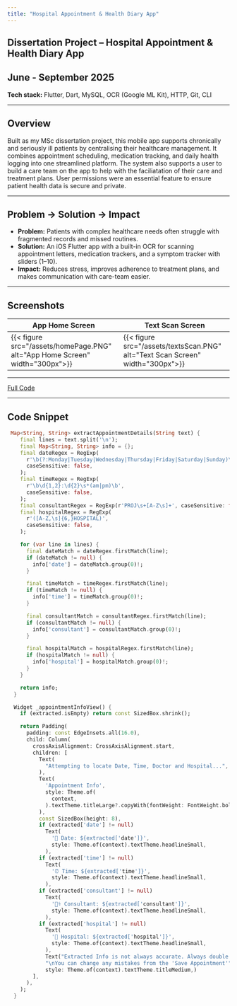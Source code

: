 ```yaml
---
title: "Hospital Appointment & Health Diary App"
---
```


## Dissertation Project – Hospital Appointment & Health Diary App  

## **June - September 2025**

**Tech stack:** Flutter, Dart, MySQL, OCR (Google ML Kit), HTTP, Git, CLI  

---

## Overview  

Built as my MSc dissertation project, this mobile app supports chronically and seriously ill patients by centralising their healthcare management. It combines appointment scheduling, medication tracking, and daily health logging into one streamlined platform. The system
also supports a user to build a care team on the app to help with the faciliatation of their care and treatment plans. User permissions
were an essential feature to ensure patient health data is secure and private.

---

## Problem → Solution → Impact  

- **Problem:** Patients with complex healthcare needs often struggle with fragmented records and missed routines.  
- **Solution:** An iOS Flutter app with a built-in OCR for scanning appointment letters, medication trackers, and a symptom tracker with sliders (1–10).  
- **Impact:** Reduces stress, improves adherence to treatment plans, and makes communication with care-team easier.  

---

## Screenshots  

| App Home Screen | Text Scan Screen |
|-----------------|------------------|
| {{< figure src="/assets/homePage.PNG" alt="App Home Screen" width="300px">}} | {{< figure src="/assets/textsScan.PNG" alt="Text Scan Screen" width="300px">}} |

---

[Full Code](https://github.com/CondimentKiosk/healthApp)

---

## Code Snippet  

```dart
 Map<String, String> extractAppointmentDetails(String text) {
    final lines = text.split('\n');
    final Map<String, String> info = {};
    final dateRegex = RegExp(
      r'\b(?:Monday|Tuesday|Wednesday|Thursday|Friday|Saturday|Sunday)\b.*\b\d{4}\b',
      caseSensitive: false,
    );
    final timeRegex = RegExp(
      r'\b\d{1,2}:\d{2}\s*(am|pm)\b',
      caseSensitive: false,
    );
    final consultantRegex = RegExp(r'PROJ\s+[A-Z\s]+', caseSensitive: false);
    final hospitalRegex = RegExp(
      r'([A-Z,\s]{6,}HOSPITAL)',
      caseSensitive: false,
    );

    for (var line in lines) {
      final dateMatch = dateRegex.firstMatch(line);
      if (dateMatch != null) {
        info['date'] = dateMatch.group(0)!;
      }

      final timeMatch = timeRegex.firstMatch(line);
      if (timeMatch != null) {
        info['time'] = timeMatch.group(0)!;
      }

      final consultantMatch = consultantRegex.firstMatch(line);
      if (consultantMatch != null) {
        info['consultant'] = consultantMatch.group(0)!;
      }

      final hospitalMatch = hospitalRegex.firstMatch(line);
      if (hospitalMatch != null) {
        info['hospital'] = hospitalMatch.group(0)!;
      }
    }

    return info;
  }

  Widget _appointmentInfoView() {
    if (extracted.isEmpty) return const SizedBox.shrink();

    return Padding(
      padding: const EdgeInsets.all(16.0),
      child: Column(
        crossAxisAlignment: CrossAxisAlignment.start,
        children: [
          Text(
            "Attempting to locate Date, Time, Doctor and Hospital...",
          ),
          Text(
            'Appointment Info',
            style: Theme.of(
              context,
            ).textTheme.titleLarge?.copyWith(fontWeight: FontWeight.bold),
          ),
          const SizedBox(height: 8),
          if (extracted['date'] != null)
            Text(
              '📅 Date: ${extracted['date']}',
              style: Theme.of(context).textTheme.headlineSmall,
            ),
          if (extracted['time'] != null)
            Text(
              '⏰ Time: ${extracted['time']}',
              style: Theme.of(context).textTheme.headlineSmall,
            ),
          if (extracted['consultant'] != null)
            Text(
              '🧑‍⚕️ Consultant: ${extracted['consultant']}',
              style: Theme.of(context).textTheme.headlineSmall,
            ),
          if (extracted['hospital'] != null)
            Text(
              '🏥 Hospital: ${extracted['hospital']}',
              style: Theme.of(context).textTheme.headlineSmall,
            ),
            Text("Extracted Info is not always accurate. Always double check your appointment information."
            "\nYou can change any mistakes from the 'Save Appointment'",
            style: Theme.of(context).textTheme.titleMedium,)
        ],
      ),
    );
  }
```
